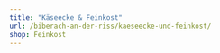```yaml
---
title: "Käseecke & Feinkost"
url: /biberach-an-der-riss/kaeseecke-und-feinkost/
shop: Feinkost
---
```

